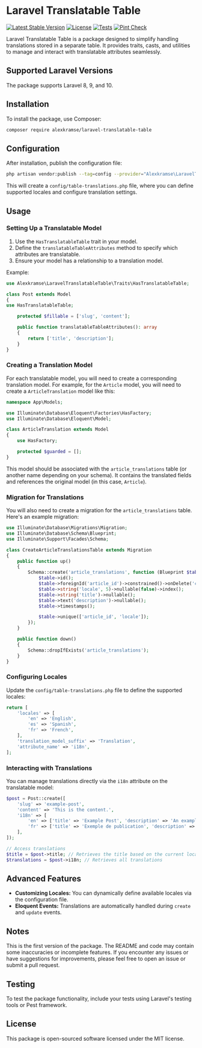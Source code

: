 # Laravel Translatable Table 

[![Latest Stable Version](https://img.shields.io/packagist/v/alexkramse/laravel-translatable-table.svg)](https://packagist.org/packages/alexkramse/laravel-translatable-table)
[![License](https://img.shields.io/github/license/alexkramse/laravel-translatable-table)](LICENSE)
[![Tests](https://img.shields.io/badge/tests-passing-brightgreen)](https://github.com/alexkramse/laravel-translatable-table/actions)
[![Pint Check](https://img.shields.io/github/actions/workflow/status/alexkramse/laravel-translatable-table/pint.yml?branch=main&label=code%20style)](https://github.com/alexkramse/laravel-translatable-table/actions/workflows/pint.yml)

Laravel Translatable Table is a package designed to simplify handling translations stored in a separate table. It provides traits, casts, and utilities to manage and interact with translatable attributes seamlessly.

## Supported Laravel Versions
The package supports Laravel 8, 9, and 10.

## Installation
To install the package, use Composer:

```bash
composer require alexkramse/laravel-translatable-table
```

## Configuration

After installation, publish the configuration file:

```bash
php artisan vendor:publish --tag=config --provider="Alexkramse\LaravelTranslatableTable\TranslatableTableServiceProvider"
```

This will create a `config/table-translations.php` file, where you can define supported locales and configure translation settings.

## Usage

### Setting Up a Translatable Model

1. Use the `HasTranslatableTable` trait in your model.
2. Define the `translatableTableAttributes` method to specify which attributes are translatable.
3. Ensure your model has a relationship to a translation model.

Example:

```php
use Alexkramse\LaravelTranslatableTable\Traits\HasTranslatableTable;

class Post extends Model
{
use HasTranslatableTable;

    protected $fillable = ['slug', 'content'];

    public function translatableTableAttributes(): array
    {
        return ['title', 'description'];
    }
}
```


### Creating a Translation Model

For each translatable model, you will need to create a corresponding translation model. For example, for the `Article` model, you will need to create a `ArticleTranslation` model like this:

```php
namespace App\Models;

use Illuminate\Database\Eloquent\Factories\HasFactory;
use Illuminate\Database\Eloquent\Model;

class ArticleTranslation extends Model
{
    use HasFactory;

    protected $guarded = [];
}
```

This model should be associated with the `article_translations` table (or another name depending on your schema). It contains the translated fields and references the original model (in this case, `Article`).

### Migration for Translations

You will also need to create a migration for the `article_translations` table. Here's an example migration:

```php
use Illuminate\Database\Migrations\Migration;
use Illuminate\Database\Schema\Blueprint;
use Illuminate\Support\Facades\Schema;

class CreateArticleTranslationsTable extends Migration
{
    public function up()
    {
        Schema::create('article_translations', function (Blueprint $table) {
            $table->id();
            $table->foreignId('article_id')->constrained()->onDelete('cascade');
            $table->string('locale', 5)->nullable(false)->index();
            $table->string('title')->nullable();
            $table->text('description')->nullable();
            $table->timestamps();

            $table->unique(['article_id', 'locale']);
        });
    }

    public function down()
    {
        Schema::dropIfExists('article_translations');
    }
}
```

### Configuring Locales

Update the `config/table-translations.php` file to define the supported locales:

```php
return [
    'locales' => [
        'en' => 'English',
        'es' => 'Spanish',
        'fr' => 'French',
    ],
    'translation_model_suffix' => 'Translation',
    'attribute_name' => 'i18n',
];
```

### Interacting with Translations

You can manage translations directly via the `i18n` attribute on the translatable model:

```php
$post = Post::create([
    'slug' => 'example-post',
    'content' => 'This is the content.',
    'i18n' => [
        'en' => ['title' => 'Example Post', 'description' => 'An example post description.'],
        'fr' => ['title' => 'Exemple de publication', 'description' => 'Une description de publication.'],
    ],
]);

// Access translations
$title = $post->title; // Retrieves the title based on the current locale
$translations = $post->i18n; // Retrieves all translations
```

## Advanced Features

- **Customizing Locales:** You can dynamically define available locales via the configuration file.
- **Eloquent Events:** Translations are automatically handled during `create` and `update` events.

## Notes

This is the first version of the package. The README and code may contain some inaccuracies or incomplete features. If you encounter any issues or have suggestions for improvements, please feel free to open an issue or submit a pull request.

## Testing

To test the package functionality, include your tests using Laravel's testing tools or Pest framework.

## License

This package is open-sourced software licensed under the MIT license.
